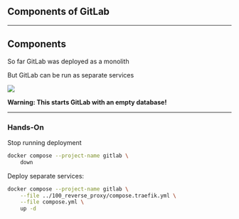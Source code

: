 <!-- .slide: id="gitlab_components" class="vertical-center" -->

<i class="fa-duotone fa-network-wired fa-8x fa-duotone-colors" style="float: right; color: grey;"></i>

## Components of GitLab

---

## Components

<i class="fa-duotone fa-network-wired fa-4x fa-duotone-colors" style="float: right;"></i>

So far GitLab was deployed as a monolith

But GitLab can be run as separate services

![](150_gitlab/180_components/architecture.drawio.svg) <!-- .element: style="width: 75%;" -->

**Warning: This starts GitLab with an empty database!**

---

### Hands-On

Stop running deployment

```bash
docker compose --project-name gitlab \
    down
```

Deploy separate services:

```bash
docker compose --project-name gitlab \
    --file ../100_reverse_proxy/compose.traefik.yml \
    --file compose.yml \
    up -d
```

